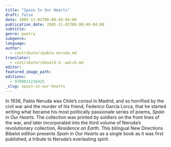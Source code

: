 ```yaml
---
title: "Spain In Our Hearts"
draft: false
date: 2005-11-01T06:00:49-04:00
publication_date: 2005-11-01T06:00:49-04:00
subtitle:
genre: poetry
subgenre:
language:
author:
  - contributor/pablo-neruda.md
translator:
  - contributor/donald-d.-walsh.md
editor:
featured_image_path:
editions:
  - 9780811216425
_slug: spain-in-our-hearts
---
```


In 1936, Pablo Neruda was Chile’s consul in Madrid, and so horrified by the civil war and the murder of his friend, Federico García Lorca, that he started writing what became his most politically passionate series of poems, _Spain in Our Hearts_. The collection was printed by soldiers on the front lines of the war, and later incorporated into the third volume of Neruda’s revolutionary collection, _Residence on Earth_. This bilingual New Directions Bibelot edition presents _Spain in Our Hearts_ as a single book as it was first published, a tribute to Neruda’s everlasting spirit.

